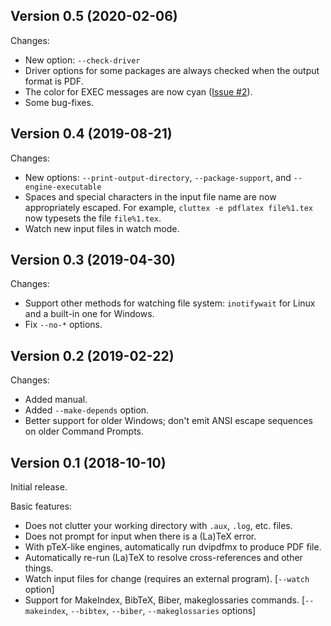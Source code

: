 Version 0.5 (2020-02-06)
-----

Changes:

* New option: `--check-driver`
* Driver options for some packages are always checked when the output format is PDF.
* The color for EXEC messages are now cyan ([Issue #2](https://github.com/minoki/cluttex/issues/2)).
* Some bug-fixes.

Version 0.4 (2019-08-21)
-----

Changes:

* New options: `--print-output-directory`, `--package-support`, and `--engine-executable`
* Spaces and special characters in the input file name are now appropriately escaped.  For example, `cluttex -e pdflatex file%1.tex` now typesets the file `file%1.tex`.
* Watch new input files in watch mode.

Version 0.3 (2019-04-30)
-----

Changes:

* Support other methods for watching file system: `inotifywait` for Linux and a built-in one for Windows.
* Fix `--no-*` options.

Version 0.2 (2019-02-22)
-----

Changes:

* Added manual.
* Added `--make-depends` option.
* Better support for older Windows; don't emit ANSI escape sequences on older Command Prompts.

Version 0.1 (2018-10-10)
-----

Initial release.

Basic features:

* Does not clutter your working directory with `.aux`, `.log`, etc. files.
* Does not prompt for input when there is a (La)TeX error.
* With pTeX-like engines, automatically run dvipdfmx to produce PDF file.
* Automatically re-run (La)TeX to resolve cross-references and other things.
* Watch input files for change (requires an external program). [`--watch` option]
* Support for MakeIndex, BibTeX, Biber, makeglossaries commands. [`--makeindex`, `--bibtex`, `--biber`, `--makeglossaries` options]
